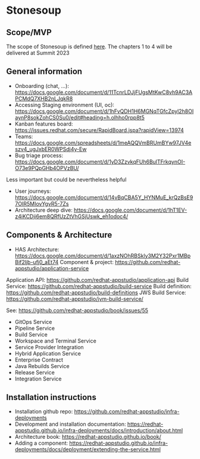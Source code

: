 # Stonesoup

## Scope/MVP

The scope of Stonesoup is defined [here](https://docs.google.com/document/d/1elg__pZXTXu2U5SJL1RbWBVpy76cXov4LQsfzjsUasA).
The chapters 1 to 4 will be delivered at Summit 2023

## General information

- Onboarding (chat, ...): https://docs.google.com/document/d/11TcnrLDJjFUgsMtKwC8vh9AC3APCMdQ7XHB2nLJqkR8
- Accessing Staging environment (UI, oc): https://docs.google.com/document/d/1hFvQDH1H6MGNqTGfcZpyl2h8OIaynP8sokZohCS0Su0/edit#heading=h.olhho0rpp8t5
- Kanban features board: https://issues.redhat.com/secure/RapidBoard.jspa?rapidView=13974
- Teams: https://docs.google.com/spreadsheets/d/1meAQQVmBRUmBYw97JV4eszv4_ugJxbER0WPSdj4y-Ew
- Bug triage process: https://docs.google.com/document/d/1yD3ZzvkqFUh6BulTFrkqynOI-O73e9PQpGHb4OPVzBU/

Less important but could be nevertheless helpful

- User journeys: https://docs.google.com/document/d/14vBqCBA5Y_HYNMuE_krQzBsE97OIR5MIovYgvR5-7Zs
- Architecture deep dive: https://docs.google.com/document/d/1hT1EV-z4iKCDji6em8QRfUzZtVhGSjUswk_eh1odoc4/

## Components & Architecture

- HAS Architecture: https://docs.google.com/document/d/1axzNOhRBSkly3M2Y32Pxr1MBpBif2ljb-ufj0_aEt74
  Component & project: https://github.com/redhat-appstudio/application-service

Application API: https://github.com/redhat-appstudio/application-api
Build Service: https://github.com/redhat-appstudio/build-service
Build definition: https://github.com/redhat-appstudio/build-definitions
JWS Build Service: https://github.com/redhat-appstudio/jvm-build-service/

See: https://github.com/redhat-appstudio/book/issues/55

- GitOps Service
- Pipeline Service
- Build Service
- Workspace and Terminal Service
- Service Provider Integration
- Hybrid Application Service
- Enterprise Contract
- Java Rebuilds Service
- Release Service
- Integration Service

## Installation instructions

- Installation github repo: https://github.com/redhat-appstudio/infra-deployments
- Development and installation documentation: https://redhat-appstudio.github.io/infra-deployments/docs/introduction/about.html
- Architecture book: https://redhat-appstudio.github.io/book/
- Adding a component: https://redhat-appstudio.github.io/infra-deployments/docs/deployment/extending-the-service.html
